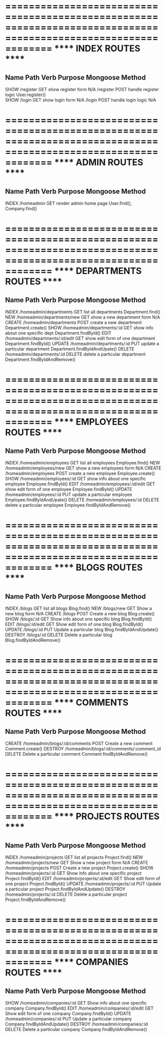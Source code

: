 ================================================================================================================
                                    ****          INDEX ROUTES          ****
================================================================================================================
Name            Path                 Verb        Purpose                                Mongoose Method
----------------------------------------------------------------------------------------------------------------
SHOW            /register            GET         show register form                     N/A
                /register            POST        handle register logic                  User.register()  
SHOW            /login               GET         show login form                        N/A
                /login               POST        handle login logic                     N/A

================================================================================================================
                                    ****          ADMIN ROUTES          ****
================================================================================================================
Name            Path                 Verb        Purpose                                Mongoose Method
----------------------------------------------------------------------------------------------------------------
INDEX           /homeadmin           GET        render admin home page                  User.find(), Company.find()


================================================================================================================
                                    ****          DEPARTMENTS ROUTES          ****
================================================================================================================
Name            Path                            Verb        Purpose                                Mongoose Method
----------------------------------------------------------------------------------------------------------------
INDEX           /homeadmin/departments          GET         list all departments                   Department.find()
NEW             /homeadmin/departments/new      GET         show a new department form             N/A
CREATE          /homeadmin/departments          POST        create a new department                Department.create()
SHOW            /homeadmin/departments/:id      GET         show info about one specific dept      Department.findById()
EDIT            /homeadmin/departments/:id/edit GET         show edit form of one department       Department.findById()
UPDATE          /homeadmin/departments/:id      PUT         update a particular department         Department.findByIdAndUpate()
DELETE          /homeadmin/departments/:id      DELETE      delete a particular department         Department.findByIdAndRemove()


================================================================================================================
                                    ****          EMPLOYEES ROUTES          ****
================================================================================================================
Name            Path                            Verb        Purpose                                Mongoose Method
----------------------------------------------------------------------------------------------------------------
INDEX           /homeadmin/employees            GET         list all employees                       Employee.find()
NEW             /homeadmin/employees/new        GET         show a new employees form                N/A
CREATE          /homeadmin/employees            POST        create a new employee                    Employee.create()
SHOW            /homeadmin/employees/:id        GET         show info about one specific employee    Employee.findById()
EDIT            /homeadmin/employees/:id/edit   GET         show edit form of one employee           Employee.findById()
UPDATE          /homeadmin/employees/:id        PUT         update a particular employee             Employee.findByIdAndUpate()
DELETE          /homeadmin/employees/:id        DELETE      delete a particular employee             Employee.findByIdAndRemove()


================================================================================================================
                                    ****          BLOGS ROUTES          ****
================================================================================================================
Name            Path                 Verb        Purpose                                Mongoose Method
----------------------------------------------------------------------------------------------------------------
INDEX           /blogs               GET        list all blogs                          Blog.find()
NEW             /blogs/new           GET        Show a new blog form                    N/A
CREATE          /blogs               POST       Create a new blog                       Blog.create()
SHOW            /blogs/:id           GET        Show info about one specific blog       Blog.findById()
EDIT            /blogs/:id/edit      GET        Show edit form of one blog              Blog.findById()
UPDATE          /blogs/:id           PUT        Update a particular blog                Blog.findByIdAndUpdate()
DESTROY         /blogs/:id           DELETE     Delete a particular blog                Blog.findByIdAndRemove()



================================================================================================================
                                    ****          COMMENTS ROUTES          ****
================================================================================================================
Name            Path                                            Verb        Purpose                      Mongoose Method
----------------------------------------------------------------------------------------------------------------
CREATE          /homeadmin/blogs/:id/comments                   POST       Create a new comment          Comment.create() 
DESTROY         /homeadmin/blogs/:id/comments/:comment_id       DELETE     Delete a particular comment   Comment.findByIdAndRemove()


================================================================================================================
                                    ****          PROJECTS ROUTES          ****
================================================================================================================
Name            Path                              Verb        Purpose                                Mongoose Method
----------------------------------------------------------------------------------------------------------------
INDEX           /homeadmin/projects               GET        list all projects                       Project.find()
NEW             /homeadmin/projects/new           GET        Show a new project form                 N/A
CREATE          /homeadmin/projects               POST       Create a new project                    Project.create()
SHOW            /homeadmin/projects/:id           GET        Show info about one specific project    Project.findById()
EDIT            /homeadmin/projects/:id/edit      GET        Show edit form of one project           Project.findById()
UPDATE          /homeadmin/projects/:id           PUT        Update a particular project             Project.findByIdAndUpdate()
DESTROY         /homeadmin/projects/:id           DELETE     Delete a particular project             Project.findByIdAndRemove()


================================================================================================================
                                    ****          COMPANIES ROUTES          ****
================================================================================================================
Name            Path                              Verb        Purpose                                Mongoose Method
----------------------------------------------------------------------------------------------------------------
SHOW            /homeadmin/companies/:id            GET        Show info about one specific company    Company.findById()
EDIT            /homeadmin/companies/:id/edit       GET        Show edit form of one company           Company.findById()
UPDATE          /homeadmin/companies/:id            PUT        Update a particular company             Company.findByIdAndUpdate()
DESTROY         /homeadmin/companies/:id            DELETE     Delete a particular company             Company.findByIdAndRemove()
